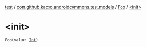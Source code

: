 [test](../../index.md) / [com.github.kacso.androidcommons.test.models](../index.md) / [Foo](index.md) / [&lt;init&gt;](./-init-.md)

# &lt;init&gt;

`Foo(value: `[`Int`](https://kotlinlang.org/api/latest/jvm/stdlib/kotlin/-int/index.html)`)`